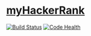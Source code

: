[myHackerRank](https://www.hackerrank.com/ibotdotout)
============
[![Build Status](https://travis-ci.org/ibotdotout/myHackerRank.svg)](https://travis-ci.org/ibotdotout/myHackerRank)
[![Code Health](https://landscape.io/github/ibotdotout/myHackerRank/master/landscape.svg?style=flat)](https://landscape.io/github/ibotdotout/myHackerRank/master)
